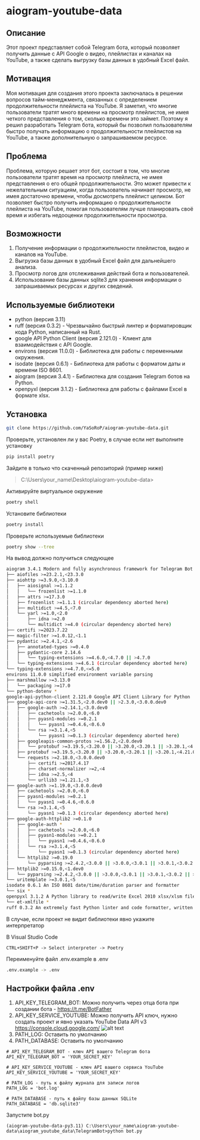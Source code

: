 # aiogram-youtube-data

## Описание
Этот проект представляет собой Telegram бота, который позволяет получить данные с API Google о видео, плейлистах и каналах на YouTube, а также сделать выгрузку базы данных в удобный Excel файл.

## Мотивация
Моя мотивация для создания этого проекта заключалась в решении вопросов тайм-менеджмента, связанных с определением продолжительности плейлиста на YouTube. Я заметил, что многие пользователи тратят много времени на просмотр плейлистов, не имея четкого представления о том, сколько времени это займет. Поэтому я решил разработать Telegram бота, который бы позволил пользователям быстро получать информацию о продолжительности плейлистов на YouTube, а также дополнительную о запрашиваемом ресурсе.

## Проблема
Проблема, которую решает этот бот, состоит в том, что многие пользователи тратят время на просмотр плейлиста, не имея представления о его общей продолжительности. Это может привести к нежелательным ситуациям, когда пользователь начинает просмотр, не имея достаточно времени, чтобы досмотреть плейлист целиком. Бот позволяет быстро получить информацию о продолжительности плейлиста на YouTube, помогая пользователям лучше планировать своё время и избегать недооценки продолжительности просмотра.

## Возможности
1. Получение информации о продолжительности плейлистов, видео и каналов на YouTube.
2. Выгрузка базы данных в удобный Excel файл для дальнейшего анализа.
3. Просмотр логов для отслеживания действий бота и пользователей.
4. Использование базы данных sqlite3 для хранения информации о запрашиваемых ресурсах и других сведений.


## Используемые библиотеки
- python (версия 3.11)
- ruff (версия 0.3.2) - Чрезвычайно быстрый линтер и форматировщик кода Python, написанный на Rust.
- google API Python Client (версия 2.121.0) - Клиент для взаимодействия с API Google.
- environs (версия 11.0.0) - Библиотека для работы с переменными окружения.
- isodate (версия 0.6.1) - Библиотека для работы с форматом даты и времени ISO 8601.
- aiogram (версия 3.4.1) - Библиотека для создания Telegram ботов на Python.
- openpyxl (версия 3.1.2) - Библиотека для работы с файлами Excel в формате xlsx.


## Установка

```bash
git clone https://github.com/YaSoRoP/aiogram-youtube-data.git
```

Проверьте, установлен ли у вас Poetry, в случае если нет выполните установку
```bash
pip install poetry
```

Зайдите в только что скаченный репозиторий
(пример ниже)
> C:\Users\your_name\Desktop\aiogram-youtube-data>

Активируйте виртуальное окружение 
```bash
poetry shell 
```

Установите библиотеки
```bash
poetry install
```

Проверьте используемые библиотеки
```bash
poetry show --tree
```

На вывод должно получиться следующее 
```bash
aiogram 3.4.1 Modern and fully asynchronous framework for Telegram Bot API
├── aiofiles >=23.2.1,<23.3.0
├── aiohttp >=3.9.0,<3.10.0
│   ├── aiosignal >=1.1.2 
│   │   └── frozenlist >=1.1.0 
│   ├── attrs >=17.3.0 
│   ├── frozenlist >=1.1.1 (circular dependency aborted here)
│   ├── multidict >=4.5,<7.0 
│   └── yarl >=1.0,<2.0 
│       ├── idna >=2.0 
│       └── multidict >=4.0 (circular dependency aborted here)
├── certifi >=2023.7.22
├── magic-filter >=1.0.12,<1.1
├── pydantic >=2.4.1,<2.6
│   ├── annotated-types >=0.4.0 
│   ├── pydantic-core 2.14.6 
│   │   └── typing-extensions >=4.6.0,<4.7.0 || >4.7.0 
│   └── typing-extensions >=4.6.1 (circular dependency aborted here)
└── typing-extensions >=4.7.0,<=5.0
environs 11.0.0 simplified environment variable parsing
├── marshmallow >=3.13.0
│   └── packaging >=17.0 
└── python-dotenv *
google-api-python-client 2.121.0 Google API Client Library for Python
├── google-api-core >=1.31.5,<2.0.dev0 || >2.3.0,<3.0.0.dev0
│   ├── google-auth >=2.14.1,<3.0.dev0 
│   │   ├── cachetools >=2.0.0,<6.0 
│   │   ├── pyasn1-modules >=0.2.1
│   │   │   └── pyasn1 >=0.4.6,<0.6.0
│   │   └── rsa >=3.1.4,<5
│   │       └── pyasn1 >=0.1.3 (circular dependency aborted here)
│   ├── googleapis-common-protos >=1.56.2,<2.0.dev0
│   │   └── protobuf >=3.19.5,<3.20.0 || >3.20.0,<3.20.1 || >3.20.1,<4.21.1 || >4.21.1,<4.21.2 || >4.21.2,<4.21.3 || >4.21.3,<4.21.4 || >4.21.4,<4.21.5 || >4.21.5,<5.0.0.dev0
│   ├── protobuf >=3.19.5,<3.20.0 || >3.20.0,<3.20.1 || >3.20.1,<4.21.0 || >4.21.0,<4.21.1 || >4.21.1,<4.21.2 || >4.21.2,<4.21.3 || >4.21.3,<4.21.4 || >4.21.4,<4.21.5 || >4.21.5,<5.0.0.dev0 (circular dependency aborted here)
│   └── requests >=2.18.0,<3.0.0.dev0
│       ├── certifi >=2017.4.17
│       ├── charset-normalizer >=2,<4
│       ├── idna >=2.5,<4
│       └── urllib3 >=1.21.1,<3
├── google-auth >=1.19.0,<3.0.0.dev0
│   ├── cachetools >=2.0.0,<6.0
│   ├── pyasn1-modules >=0.2.1
│   │   └── pyasn1 >=0.4.6,<0.6.0
│   └── rsa >=3.1.4,<5
│       └── pyasn1 >=0.1.3 (circular dependency aborted here)
├── google-auth-httplib2 >=0.1.0
│   ├── google-auth *
│   │   ├── cachetools >=2.0.0,<6.0
│   │   ├── pyasn1-modules >=0.2.1
│   │   │   └── pyasn1 >=0.4.6,<0.6.0
│   │   └── rsa >=3.1.4,<5
│   │       └── pyasn1 >=0.1.3 (circular dependency aborted here)
│   └── httplib2 >=0.19.0
│       └── pyparsing >=2.4.2,<3.0.0 || >3.0.0,<3.0.1 || >3.0.1,<3.0.2 || >3.0.2,<3.0.3 || >3.0.3,<4
├── httplib2 >=0.15.0,<1.dev0
│   └── pyparsing >=2.4.2,<3.0.0 || >3.0.0,<3.0.1 || >3.0.1,<3.0.2 || >3.0.2,<3.0.3 || >3.0.3,<4
└── uritemplate >=3.0.1,<5
isodate 0.6.1 An ISO 8601 date/time/duration parser and formatter
└── six *
openpyxl 3.1.2 A Python library to read/write Excel 2010 xlsx/xlsm files
└── et-xmlfile *
ruff 0.3.2 An extremely fast Python linter and code formatter, written in Rust.
```

В случае, если проект не видит библиотеки явно укажите интерпретатор

В Visual Studio Code
```
CTRL+SHIFT+P -> Select interpreter -> Poetry
```

Переименуйте файл .env.example в .env
```bash
.env.example -> .env
```

## Настройки файла .env

1. API_KEY_TELEGRAM_BOT: Можно получить через отца бота при создании бота - https://t.me/BotFather
2. API_KEY_SERVICE_YOUTUBE: Можно получить API ключ, нужно создать проект и явно указать YouTube Data API v3 	
https://console.cloud.google.com/
![alt text](https://i.imgur.com/UP6aowA.png)
3. PATH_LOG: Оставить по умолчанию
4. PATH_DATABASE: Оставить по умолчанию

```
# API_KEY_TELEGRAM_BOT - ключ API вашего Telegram бота
API_KEY_TELEGRAM_BOT = 'YOUR_SECRET_KEY'

# API_KEY_SERVICE_YOUTUBE - ключ API вашего сервиса YouTube
API_KEY_SERVICE_YOUTUBE = 'YOUR_SECRET_KEY'

# PATH_LOG - путь к файлу журнала для записи логов
PATH_LOG = 'bot.log'

# PATH_DATABASE - путь к файлу базы данных SQLite
PATH_DATABASE = 'db.sqlite3'
```

Запустите bot.py
```
(aiogram-youtube-data-py3.11) C:\Users\your_name\aiogram-youtube-data\aiogram_youtube_data\TelegramBot>python bot.py
```